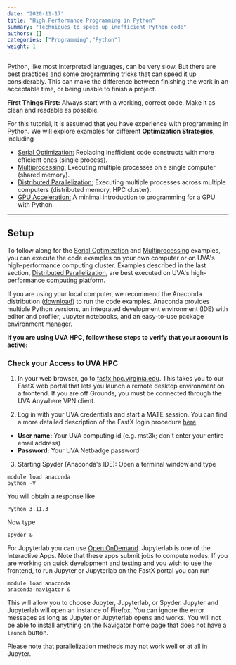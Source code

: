 ```yaml
---
date: "2020-11-17"
title: "High Performance Programming in Python"
summary: "Techniques to speed up inefficient Python code"
authors: []
categories: ["Programming","Python"]
weight: 1
---
```


Python, like most interpreted languages, can be very slow. But there are best practices and some programming tricks that can speed it up considerably.  This can make the difference between finishing the work in an acceptable time, or being unable to finish a project.

**First Things First:** Always start with a working, correct code. Make it as clean and readable as possible.

For this tutorial, it is assumed that you have experience with programming in Python. We will explore examples for different **Optimization Strategies**, including

* [Serial Optimization:](serial-optimization) Replacing inefficient code constructs with more efficient ones (single process).
* [Multiprocessing:](multiprocessing) Executing multiple processes on a single computer (shared memory).
* [Distributed Parallelization:](distributed-parallelization) Executing multiple processes across multiple computers (distributed memory, HPC cluster).
* [GPU Acceleration:](gpu-acceleration) A minimal introduction to programming for a GPU with Python.

- - -

## Setup

To follow along for the [Serial Optimization](#serial-optimization-strategies) and [Multiprocessing](#multiprocessing) examples, you can execute the code examples on your own computer or on UVA's high-performance computing cluster.  Examples described in the last section, [Distributed Parallelization](#distributed-parallelization), are best executed on UVA's high-performance computing platform.

If you are using your local computer, we recommend the Anaconda distribution (<a href="https://www.anaconda.com/distribution/" target="balnk_">download</a>) to run the code examples. Anaconda provides multiple Python versions, an integrated development environment (IDE) with editor and profiler, Jupyter notebooks, and an easy-to-use package environment manager.

**If you are using UVA HPC, follow these steps to verify that your account is active:**

### Check your Access to UVA HPC

1. In your web browser, go to <a href="https://fastx.hpc.virginia.edu" target="_blank">fastx.hpc.virginia.edu</a>.  This takes you to our FastX web portal that lets you launch a remote desktop environment on a frontend.  If you are off Grounds, you must be connected through the UVA Anywhere VPN client.

2. Log in with your UVA credentials and start a MATE session.  You can find a more detailed description of the FastX login procedure <a href="https://www.rc.virginia.edu/userinfo/rivanna/logintools/fastx/" target="_blank">here</a>.
  * **User name:** Your UVA computing id (e.g. mst3k; don't enter your entire email address)
  * **Password:** Your UVA Netbadge password 

3. Starting Spyder (Anaconda's IDE): Open a terminal window and type
```
module load anaconda
python -V
```
You will obtain a response like
```
Python 3.11.3
```
Now type
```
spyder &
```

For Jupyterlab you can use [Open OnDemand](https://ood.hpc.virginia.edu).  Jupyterlab is one of the Interactive Apps.  Note that these apps submit jobs to compute nodes.  If you are working on quick development and testing and you wish to use the frontend, to run Jupyter or Jupyterlab on the FastX portal you can run 
```
module load anaconda
anaconda-navigator &
```
This will allow you to choose Jupyter, Jupyterlab, or Spyder.  Jupyter and Jupyterlab will open an instance of Firefox.  You can ignore the error messages as long as Jupyter or Jupyterlab opens and works.  You will not be able to install anything on the Navigator home page that does not have a `launch` button.

Please note that parallelization methods may not work well or at all in Jupyter.
<br>
